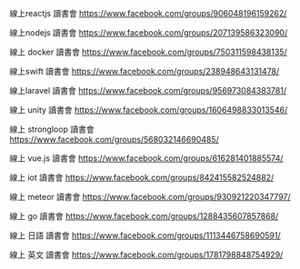 線上reactjs 讀書會
https://www.facebook.com/groups/906048196159262/		

線上nodejs 讀書會
https://www.facebook.com/groups/207139586323090/		

線上 docker 讀書會
https://www.facebook.com/groups/750311598438135/		

線上swift 讀書會
https://www.facebook.com/groups/238948643131478/		

線上laravel 讀書會
https://www.facebook.com/groups/956973084383781/		

線上 unity 讀書會
https://www.facebook.com/groups/1606498833013546/			

線上 strongloop 讀書會
https://www.facebook.com/groups/568032146690485/		

線上 vue.js 讀書會
https://www.facebook.com/groups/616281401885574/		

線上 iot 讀書會
https://www.facebook.com/groups/842415582524882/

線上 meteor 讀書會
https://www.facebook.com/groups/930921220347797/

線上 go 讀書會
https://www.facebook.com/groups/1288435607857868/


線上 日語 讀書會
https://www.facebook.com/groups/1113446758690591/

線上 英文 讀書會
https://www.facebook.com/groups/1781798848754929/
